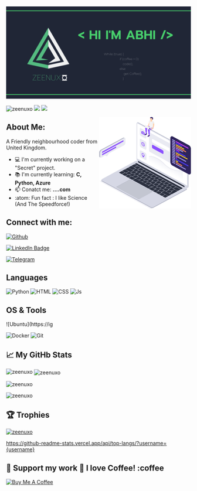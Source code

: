 ![Banner](https://github.com/Zeenuxo/zeenuxo/blob/main/banner.png)

<p align="left" alt="Identicon"> 
<img src="https://komarev.com/ghpvc/?username=zeenuxo&label=Profile%20views&color=0e75b6&style=flat" alt="zeenuxo" /> 
<img src="https://img.shields.io/github/followers/zeenuxo?label=Follow%20Me&style=plastic"/> 
<img src="https://img.shields.io/bountysource/team/zeenuxo/activity?label=Bounty%20Count&style=plastic"/> </p>

<img align="right" alt="GIF" width="250" height="250"
 src="https://github.com/Zeenuxo/zeenuxo/blob/main/coder.png">
 
 

## About Me:
A Friendly neighbourhood coder from United Kingdom.

- :computer: I'm currently working on a "Secret" project.
- :books: I'm currently learning: **C, Python, Azure**
- :mailbox: Conatct me: **....com**
- :atom: Fun fact : I like Science (And The Speedforce!)



## Connect with me:
<p align="left">
 
 
 [![Github](https://img.shields.io/badge/-Github-181717?style=for-the-badge&logo=Github&logoColor=white)](https://github.com/zeenuxo)

[![LinkedIn Badge](https://img.shields.io/badge/LinkedIn-Profile-informational?style=flat&logo=linkedin&logoColor=white&color=0D76A8)](https://linkedin.com/in/..............-v-a5020b238)

[![Telegram](https://img.shields.io/badge/Telegram-2CA5E0?style=for-the-badge&logo=telegram&logoColor=white)](https://t.me/zeenuxo)
 



## Languages
![Python](https://img.shields.io/badge/Python-3776AB?style=for-the-badge&logo=python&logoColor=white)
![HTML](https://img.shields.io/badge/HTML5-E34F26?style=for-the-badge&logo=html5&logoColor=white)
![CSS](https://img.shields.io/badge/CSS3-1572B6?style=for-the-badge&logo=css3&logoColor=white)
![Js](https://img.shields.io/badge/JavaScript-323330?style=for-the-badge&logo=javascript&logoColor=F7DF1E)



## OS & Tools
![Ubuntu](https://ig


![Docker](https://img.shields.io/badge/Docker-2CA5E0?style=for-the-badge&logo=docker&logoColor=white)
![Git](https://img.shields.io/badge/Git-F05032?style=for-the-badge&logo=git&logoColor=white)





## 📈 My GitHb Stats

<p><img align="left" src="https://github-readme-stats.vercel.app/api/top-langs?username=zeenuxo&show_icons=true&locale=en&layout=compact" alt="zeenuxo" /></p>
<p>&nbsp;<img align="center" src="https://github-readme-stats.vercel.app/api?username=zeenuxo&show_icons=true&locale=en" alt="zeenuxo" /></p>
<p><img align="center" src="https://github-readme-streak-stats.herokuapp.com/?user=zeenuxo&" alt="zeenuxo" /></p>
<p><img src="https://github-profile-summary-cards.vercel.app/api/cards/profile-details?username=zeenuxo&theme=vue" alt="zeenuxo" /></p>


## :trophy: Trophies
<p align="left"> <a href="https://github.com/ryo-ma/github-profile-trophy"><img src="https://github-profile-trophy.vercel.app/?username=zeenuxo" alt="zeenuxo" /></a> </p>

https://github-readme-stats.vercel.app/api/top-langs/?username={username}



## 🚧 Support my work 🥺  I love Coffee! :coffee

<a href="https://www.buymeacoffee.com/..." target="_blank"><img src="https://cdn.buymeacoffee.com/buttons/v2/default-red.png" alt="Buy Me A Coffee" width="200" ></a>


